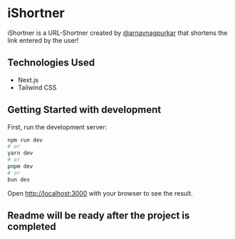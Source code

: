 # iShortner
iShortner is a URL-Shortner created by [@arnavnagpurkar](https://github.io/arnavnagpurkar) that shortens the link entered by the user!

## Technologies Used
- Next.js
- Tailwind CSS

## Getting Started with development

First, run the development server:

```bash
npm run dev
# or
yarn dev
# or
pnpm dev
# or
bun dev
```

Open [http://localhost:3000](http://localhost:3000) with your browser to see the result.

## Readme will be ready after the project is completed